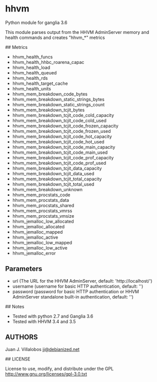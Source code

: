 hhvm
==========

Python module for ganglia 3.6

This module parses output from the HHVM AdminServer memory and health commands and creates "hhvm_*" metrics

## Metrics

* hhvm_health_funcs
* hhvm_health_hhbc_roarena_capac
* hhvm_health_load
* hhvm_health_queued
* hhvm_health_rds
* hhvm_health_target_cache
* hhvm_health_units
* hhvm_mem_breakdown_code_bytes
* hhvm_mem_breakdown_static_strings_bytes
* hhvm_mem_breakdown_static_strings_count
* hhvm_mem_breakdown_tcjit_bytes
* hhvm_mem_breakdown_tcjit_code_cold_capacity
* hhvm_mem_breakdown_tcjit_code_cold_used
* hhvm_mem_breakdown_tcjit_code_frozen_capacity
* hhvm_mem_breakdown_tcjit_code_frozen_used
* hhvm_mem_breakdown_tcjit_code_hot_capacity
* hhvm_mem_breakdown_tcjit_code_hot_used
* hhvm_mem_breakdown_tcjit_code_main_capacity
* hhvm_mem_breakdown_tcjit_code_main_used
* hhvm_mem_breakdown_tcjit_code_prof_capacity
* hhvm_mem_breakdown_tcjit_code_prof_used
* hhvm_mem_breakdown_tcjit_data_capacity
* hhvm_mem_breakdown_tcjit_data_used
* hhvm_mem_breakdown_tcjit_total_capacity
* hhvm_mem_breakdown_tcjit_total_used
* hhvm_mem_breakdown_unknown
* hhvm_mem_procstats_code
* hhvm_mem_procstats_data
* hhvm_mem_procstats_shared
* hhvm_mem_procstats_vmrss
* hhvm_mem_procstats_vmsize
* hhvm_jemalloc_low_allocated
* hhvm_jemalloc_allocated
* hhvm_jemalloc_mapped
* hhvm_jemalloc_active
* hhvm_jemalloc_low_mapped
* hhvm_jemalloc_low_active
* hhvm_jemalloc_error

## Parameters

* url (The URL for the HHVM AdminServer, default: 'http://localhost/')
* username (username for basic HTTP authentication, default: '')
* password (password for basic HTTP authentication or HHVM AdminServer standalone built-in authentication, default: '')

## Notes

* Tested with python 2.7 and Ganglia 3.6
* Tested with HHVM 3.4 and 3.5

## AUTHORS

Juan J. Villalobos <jj@debianized.net>

## LICENSE

License to use, modify, and distribute under the GPL
http://www.gnu.org/licenses/gpl-3.0.txt
